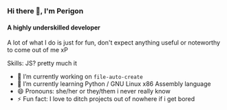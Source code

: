 ### Hi there 👋, I'm Perigon
#### A highly underskilled developer

A lot of what I do is just for fun, don't expect anything useful or noteworthy to come out of me xP

Skills: JS? pretty much it

- 🔭 I’m currently working on `file-auto-create`
- 🌱 I’m currently learning Python / GNU Linux x86 Assembly language 
- 😄 Pronouns: she/her or they/them i never really know 
- ⚡ Fun fact: I love to ditch projects out of nowhere if i get bored  




